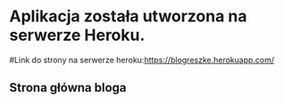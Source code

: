 # Aplikacja została utworzona na serwerze Heroku.
#Link do strony na serwerze heroku:https://blogreszke.herokuapp.com/

## Strona główna bloga
